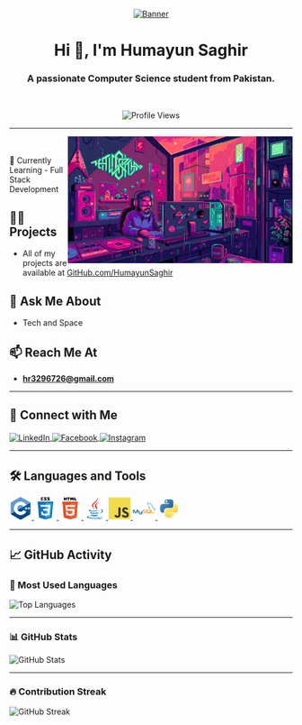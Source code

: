 <p align="center">
  <a href="https://HumayunSaghir.io">
    <img src="https://repository-images.githubusercontent.com/588181932/e36ec678-7984-4cdd-8e4c-a3932772ff8e" alt="Banner" />
  </a>
</p>

<h1 align="center">Hi 👋, I'm Humayun Saghir</h1>
<h3 align="center">A passionate Computer Science student from Pakistan.</h3>
<br>
<p align="center">
  <img src="https://komarev.com/ghpvc/?username=humayunsaghir&label=Profile%20views&color=0e75b6&style=flat" alt="Profile Views" />
</p>

---

<img align="right" alt="Coding" width="400" src="https://raw.githubusercontent.com/Ubaid2116/Ubaid2116/main/github-ppic.gif" />
<br> <br>
 🌱 Currently Learning
- Full Stack Development

## 👨‍💻 Projects
- All of my projects are available at [GitHub.com/HumayunSaghir](https://github.com/HumayunSaghir)

## 💬 Ask Me About
- Tech and Space

## 📫 Reach Me At
- **hr3296726@gmail.com**

---

## 🔗 Connect with Me
<p align="left">
  <a href="https://linkedin.com/in/hammayoun saghir" target="blank">
    <img align="center" src="https://raw.githubusercontent.com/rahuldkjain/github-profile-readme-generator/master/src/images/icons/Social/linked-in-alt.svg" alt="LinkedIn" height="30" width="40" />
  </a>
  <a href="https://fb.com/humayun rajpoot" target="blank">
    <img align="center" src="https://raw.githubusercontent.com/rahuldkjain/github-profile-readme-generator/master/src/images/icons/Social/facebook.svg" alt="Facebook" height="30" width="40" />
  </a>
  <a href="https://instagram.com/humayun_rajpoot726" target="blank">
    <img align="center" src="https://raw.githubusercontent.com/rahuldkjain/github-profile-readme-generator/master/src/images/icons/Social/instagram.svg" alt="Instagram" height="30" width="40" />
  </a>
</p>

---

## 🛠️ Languages and Tools

<p align="left">
  <a href="https://www.w3schools.com/cpp/" target="_blank" rel="noreferrer">
    <img src="https://raw.githubusercontent.com/devicons/devicon/master/icons/cplusplus/cplusplus-original.svg" alt="C++" width="40" height="40"/>
  </a>
  <a href="https://www.w3schools.com/css/" target="_blank" rel="noreferrer">
    <img src="https://raw.githubusercontent.com/devicons/devicon/master/icons/css3/css3-original-wordmark.svg" alt="CSS3" width="40" height="40"/>
  </a>
  <a href="https://www.w3.org/html/" target="_blank" rel="noreferrer">
    <img src="https://raw.githubusercontent.com/devicons/devicon/master/icons/html5/html5-original-wordmark.svg" alt="HTML5" width="40" height="40"/>
  </a>
  <a href="https://www.java.com" target="_blank" rel="noreferrer">
    <img src="https://raw.githubusercontent.com/devicons/devicon/master/icons/java/java-original.svg" alt="Java" width="40" height="40"/>
  </a>
  <a href="https://developer.mozilla.org/en-US/docs/Web/JavaScript" target="_blank" rel="noreferrer">
    <img src="https://raw.githubusercontent.com/devicons/devicon/master/icons/javascript/javascript-original.svg" alt="JavaScript" width="40" height="40"/>
  </a>
  <a href="https://www.mysql.com/" target="_blank" rel="noreferrer">
    <img src="https://raw.githubusercontent.com/devicons/devicon/master/icons/mysql/mysql-original-wordmark.svg" alt="MySQL" width="40" height="40"/>
  </a>
  <a href="https://www.python.org" target="_blank" rel="noreferrer">
    <img src="https://raw.githubusercontent.com/devicons/devicon/master/icons/python/python-original.svg" alt="Python" width="40" height="40"/>
  </a>
</p>

---

## 📈 GitHub Activity

### 📌 Most Used Languages

<p align="left">
  <img src="https://github-readme-stats.vercel.app/api/top-langs?username=humayunsaghir&show_icons=true&locale=en&layout=compact&theme=transparent" alt="Top Languages" />
</p>

---

### 📊 GitHub Stats

<p align="left">
  <img src="https://github-readme-stats.vercel.app/api?username=humayunsaghir&show_icons=true&locale=en&theme=transparent" alt="GitHub Stats" />
</p>

---

### 🔥 Contribution Streak

<p align="left">
  <img src="https://github-readme-streak-stats.herokuapp.com/?user=humayunsaghir&theme=transparent" alt="GitHub Streak" />
</p>
